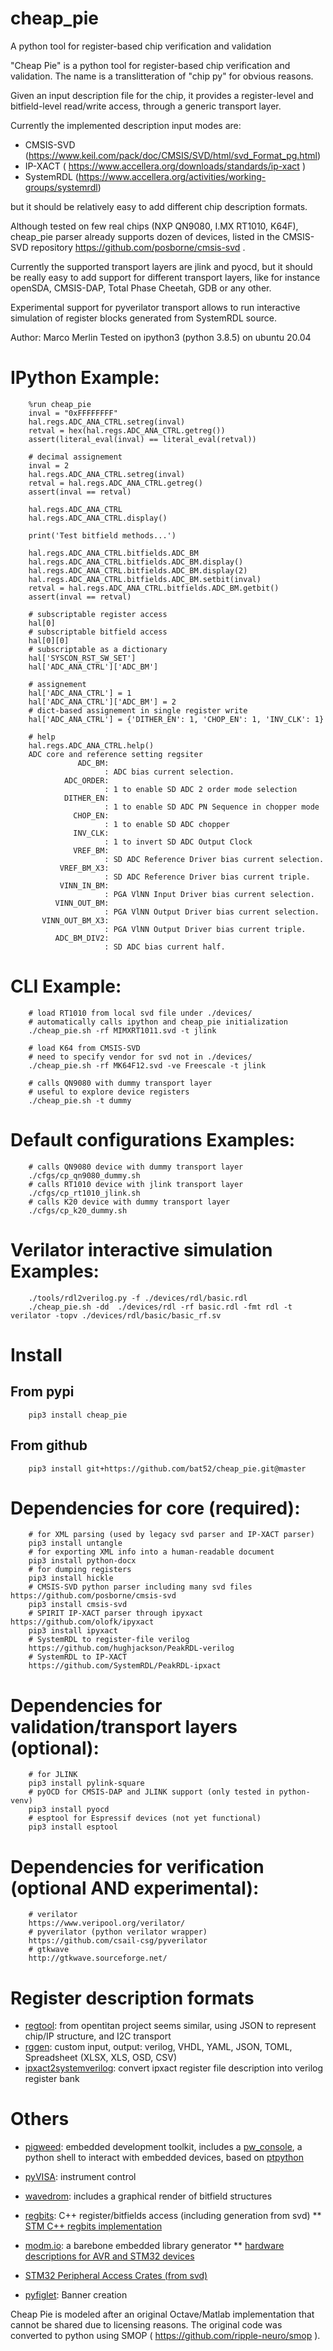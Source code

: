 # cheap_pie
A python tool for register-based chip verification and validation

"Cheap Pie" is a python tool for register-based chip verification and validation.
The name is a translitteration of "chip py" for obvious reasons.

Given an input description file for the chip, it provides a register-level and 
bitfield-level read/write access, through a generic transport layer.

Currently the implemented description input modes are:
- CMSIS-SVD (https://www.keil.com/pack/doc/CMSIS/SVD/html/svd_Format_pg.html)
- IP-XACT ( https://www.accellera.org/downloads/standards/ip-xact )
- SystemRDL (https://www.accellera.org/activities/working-groups/systemrdl)

but it should be relatively easy to add different chip description formats.

Although tested on few real chips (NXP QN9080, I.MX RT1010, K64F),
cheap_pie parser already supports dozen of devices, listed in the CMSIS-SVD 
repository https://github.com/posborne/cmsis-svd .

Currently the supported transport layers are jlink and pyocd, but it should be really easy
to add support for different transport layers, like for instance openSDA, 
CMSIS-DAP, Total Phase Cheetah, GDB or any other.

Experimental support for pyverilator transport allows to run interactive simulation
of register blocks generated from SystemRDL source.

Author: Marco Merlin
Tested on ipython3 (python 3.8.5) on ubuntu 20.04

# IPython Example:
        %run cheap_pie
        inval = "0xFFFFFFFF"
        hal.regs.ADC_ANA_CTRL.setreg(inval)
        retval = hex(hal.regs.ADC_ANA_CTRL.getreg())
        assert(literal_eval(inval) == literal_eval(retval))

        # decimal assignement        
        inval = 2
        hal.regs.ADC_ANA_CTRL.setreg(inval)
        retval = hal.regs.ADC_ANA_CTRL.getreg()        
        assert(inval == retval)
        
        hal.regs.ADC_ANA_CTRL
        hal.regs.ADC_ANA_CTRL.display()
                
        print('Test bitfield methods...')
        
        hal.regs.ADC_ANA_CTRL.bitfields.ADC_BM
        hal.regs.ADC_ANA_CTRL.bitfields.ADC_BM.display()
        hal.regs.ADC_ANA_CTRL.bitfields.ADC_BM.display(2)
        hal.regs.ADC_ANA_CTRL.bitfields.ADC_BM.setbit(inval)
        retval = hal.regs.ADC_ANA_CTRL.bitfields.ADC_BM.getbit()
        assert(inval == retval)

        # subscriptable register access
        hal[0]
        # subscriptable bitfield access
        hal[0][0]
        # subscriptable as a dictionary
        hal['SYSCON_RST_SW_SET']
        hal['ADC_ANA_CTRL']['ADC_BM']
        
        # assignement
        hal['ADC_ANA_CTRL'] = 1
        hal['ADC_ANA_CTRL']['ADC_BM'] = 2
        # dict-based assignement in single register write
        hal['ADC_ANA_CTRL'] = {'DITHER_EN': 1, 'CHOP_EN': 1, 'INV_CLK': 1}

        # help
        hal.regs.ADC_ANA_CTRL.help()
        ADC core and reference setting regsiter
                   ADC_BM: 
                         : ADC bias current selection.
                ADC_ORDER: 
                         : 1 to enable SD ADC 2 order mode selection
                DITHER_EN: 
                         : 1 to enable SD ADC PN Sequence in chopper mode
                  CHOP_EN: 
                         : 1 to enable SD ADC chopper
                  INV_CLK: 
                         : 1 to invert SD ADC Output Clock
                  VREF_BM: 
                         : SD ADC Reference Driver bias current selection.
               VREF_BM_X3: 
                         : SD ADC Reference Driver bias current triple.
               VINN_IN_BM: 
                         : PGA VlNN Input Driver bias current selection.
              VINN_OUT_BM: 
                         : PGA VlNN Output Driver bias current selection.
           VINN_OUT_BM_X3: 
                         : PGA VlNN Output Driver bias current triple.
              ADC_BM_DIV2: 
                         : SD ADC bias current half.

# CLI Example:
        # load RT1010 from local svd file under ./devices/
        # automatically calls ipython and cheap_pie initialization
        ./cheap_pie.sh -rf MIMXRT1011.svd -t jlink

        # load K64 from CMSIS-SVD
        # need to specify vendor for svd not in ./devices/
        ./cheap_pie.sh -rf MK64F12.svd -ve Freescale -t jlink

        # calls QN9080 with dummy transport layer 
        # useful to explore device registers
        ./cheap_pie.sh -t dummy

# Default configurations Examples:
        # calls QN9080 device with dummy transport layer
        ./cfgs/cp_qn9080_dummy.sh
        # calls RT1010 device with jlink transport layer
        ./cfgs/cp_rt1010_jlink.sh
        # calls K20 device with dummy transport layer
        ./cfgs/cp_k20_dummy.sh

# Verilator interactive simulation Examples:
        ./tools/rdl2verilog.py -f ./devices/rdl/basic.rdl
        ./cheap_pie.sh -dd  ./devices/rdl -rf basic.rdl -fmt rdl -t verilator -topv ./devices/rdl/basic/basic_rf.sv

# Install
## From pypi
        pip3 install cheap_pie
## From github
        pip3 install git+https://github.com/bat52/cheap_pie.git@master

# Dependencies for core (required):        
        # for XML parsing (used by legacy svd parser and IP-XACT parser)
        pip3 install untangle
        # for exporting XML info into a human-readable document
        pip3 install python-docx
        # for dumping registers
        pip3 install hickle
        # CMSIS-SVD python parser including many svd files https://github.com/posborne/cmsis-svd
        pip3 install cmsis-svd
        # SPIRIT IP-XACT parser through ipyxact https://github.com/olofk/ipyxact
        pip3 install ipyxact                
        # SystemRDL to register-file verilog
        https://github.com/hughjackson/PeakRDL-verilog
        # SystemRDL to IP-XACT
        https://github.com/SystemRDL/PeakRDL-ipxact
# Dependencies for validation/transport layers (optional):        
        # for JLINK
        pip3 install pylink-square
        # pyOCD for CMSIS-DAP and JLINK support (only tested in python-venv)
        pip3 install pyocd
        # esptool for Espressif devices (not yet functional)
        pip3 install esptool        
# Dependencies for verification (optional AND experimental):
        # verilator
        https://www.veripool.org/verilator/
        # pyverilator (python verilator wrapper)
        https://github.com/csail-csg/pyverilator        
        # gtkwave
        http://gtkwave.sourceforge.net/

# Register description formats
* [regtool](https://docs.opentitan.org/doc/rm/register_tool/): from opentitan project seems similar, using JSON to represent chip/IP structure, and I2C transport
* [rggen](https://github.com/rggen/rggen): custom input, output: verilog, VHDL, YAML, JSON, TOML, Spreadsheet (XLSX, XLS, OSD, CSV)
* [ipxact2systemverilog](https://github.com/oddball/ipxact2systemverilog): convert ipxact register file description into verilog register bank

# Others
* [pigweed](https://pigweed.dev/): embedded development toolkit, includes a [pw_console](https://pigweed.dev/pw_console/#module-pw-console), a python shell to interact with embedded devices, based on [ptpython](https://github.com/prompt-toolkit/ptpython/)
* [pyVISA](https://pyvisa.readthedocs.io/en/master/): instrument control
* [wavedrom](https://github.com/wavedrom/bitfield8): includes a graphical render of bitfield structures
* [regbits](https://github.com/thanks4opensource/regbits): C++ register/bitfields access (including generation from svd)
** [STM C++ regbits implementation](https://github.com/thanks4opensource/regbits_stm)
* [modm.io](https://modm.io/): a barebone embedded library generator
** [hardware descriptions for AVR and STM32 devices](https://github.com/modm-io/modm-devices)
* [STM32 Peripheral Access Crates (from svd)](https://github.com/stm32-rs/stm32-rs)

* [pyfiglet](https://www.devdungeon.com/content/create-ascii-art-text-banners-python#install_pyfiglet): Banner creation


Cheap Pie is modeled after an original Octave/Matlab implementation that cannot
be shared due to licensing reasons. The original code was converted to python
using SMOP ( https://github.com/ripple-neuro/smop ).
